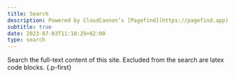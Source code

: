 ```yaml
---
title: Search
description: Powered by CloudCannon’s [Pagefind](https://pagefind.app)
subtitle: true
date: 2023-07-03T11:10:29+02:00
type: search
---
```


Search the full-text content of this site. Excluded from the search are latex code blocks.
{.p-first}
<!--more-->